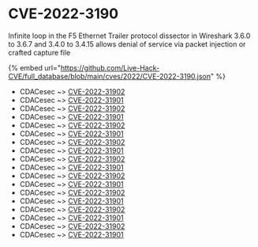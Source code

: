 # CVE-2022-3190

Infinite loop in the F5 Ethernet Trailer protocol dissector in Wireshark 3.6.0 to 3.6.7 and 3.4.0 to 3.4.15 allows denial of service via packet injection or crafted capture file

{% embed url="https://github.com/Live-Hack-CVE/full_database/blob/main/cves/2022/CVE-2022-3190.json" %}


* CDACesec ~> [CVE-2022-31902](https://www.alice-snow.ru/2022/database/cve-2022-3190/cve-2022-31902-cdacesec)
* CDACesec ~> [CVE-2022-31901](https://www.alice-snow.ru/2022/database/cve-2022-3190/cve-2022-31901-cdacesec)
* CDACesec ~> [CVE-2022-31902](https://www.alice-snow.ru/2022/database/cve-2022-3190/cve-2022-31902-cdacesec)
* CDACesec ~> [CVE-2022-31901](https://www.alice-snow.ru/2022/database/cve-2022-3190/cve-2022-31901-cdacesec)
* CDACesec ~> [CVE-2022-31902](https://www.alice-snow.ru/2022/database/cve-2022-3190/cve-2022-31902-cdacesec)
* CDACesec ~> [CVE-2022-31901](https://www.alice-snow.ru/2022/database/cve-2022-3190/cve-2022-31901-cdacesec)
* CDACesec ~> [CVE-2022-31902](https://www.alice-snow.ru/2022/database/cve-2022-3190/cve-2022-31902-cdacesec)
* CDACesec ~> [CVE-2022-31901](https://www.alice-snow.ru/2022/database/cve-2022-3190/cve-2022-31901-cdacesec)
* CDACesec ~> [CVE-2022-31902](https://www.alice-snow.ru/2022/database/cve-2022-3190/cve-2022-31902-cdacesec)
* CDACesec ~> [CVE-2022-31901](https://www.alice-snow.ru/2022/database/cve-2022-3190/cve-2022-31901-cdacesec)
* CDACesec ~> [CVE-2022-31902](https://www.alice-snow.ru/2022/database/cve-2022-3190/cve-2022-31902-cdacesec)
* CDACesec ~> [CVE-2022-31901](https://www.alice-snow.ru/2022/database/cve-2022-3190/cve-2022-31901-cdacesec)
* CDACesec ~> [CVE-2022-31902](https://www.alice-snow.ru/2022/database/cve-2022-3190/cve-2022-31902-cdacesec)
* CDACesec ~> [CVE-2022-31901](https://www.alice-snow.ru/2022/database/cve-2022-3190/cve-2022-31901-cdacesec)
* CDACesec ~> [CVE-2022-31902](https://www.alice-snow.ru/2022/database/cve-2022-3190/cve-2022-31902-cdacesec)
* CDACesec ~> [CVE-2022-31901](https://www.alice-snow.ru/2022/database/cve-2022-3190/cve-2022-31901-cdacesec)
* CDACesec ~> [CVE-2022-31902](https://www.alice-snow.ru/2022/database/cve-2022-3190/cve-2022-31902-cdacesec)
* CDACesec ~> [CVE-2022-31901](https://www.alice-snow.ru/2022/database/cve-2022-3190/cve-2022-31901-cdacesec)